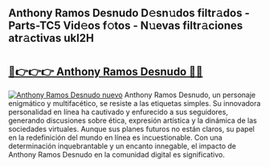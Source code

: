 ## Anthony Ramos Desnudo D𝚎sn𝚞dos filtr𝚊dos - Parts-TC5 Vid𝚎os f𝚘tos - N𝚞evas filtr𝚊ciones atr𝚊ctivas ukl2H

# <h2><a href="http://mbayie.tromn.icu/?c=Anthony+Ramos+Desnudo">🔗👉👉👉 Anthony Ramos Desnudo 🔗🔗</a></h2>

[![Anthony Ramos Desnudo nuevo](https://i.imgur.com/pEAQMta.gif)](http://mbayie.tromn.icu/?c=Anthony+Ramos+Desnudo)
Anthony Ramos Desnudo, un personaje enigmático y multifacético, se resiste a las etiquetas simples. Su innovadora personalidad en línea ha cautivado y enfurecido a sus seguidores, generando discusiones sobre ética, expresión artística y la dinámica de las sociedades virtuales. Aunque sus planes futuros no están claros, su papel en la redefinición del mundo en línea es incuestionable. Con una determinación inquebrantable y un encanto innegable, el impacto de Anthony Ramos Desnudo en la comunidad digital es significativo.
